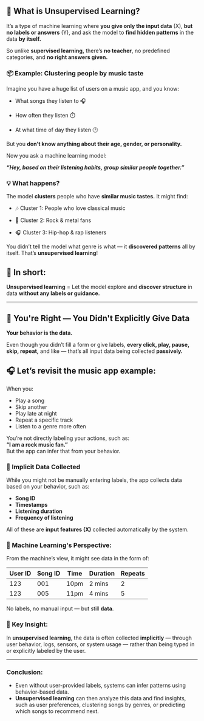 ## 🧠 What is Unsupervised Learning?

It’s a type of machine learning where **you give only the input data** (X), **but no labels or answers** (Y), and ask the model to **find hidden patterns** in the data **by itself.**

So unlike **supervised learning,** there’s **no teacher**, no predefined categories, and **no right answers given.**

### 📦 Example: Clustering people by music taste

Imagine you have a huge list of users on a music app, and you know:

- What songs they listen to 🎧

- How often they listen ⏱️

- At what time of day they listen 🕒

But you **don’t know anything about their age, gender, or personality.**

Now you ask a machine learning model:

**_“Hey, based on their listening habits, group similar people together.”_**

### 💡 What happens?

The model **clusters** people who have **similar music tastes.** It might find:

- 🎶 Cluster 1: People who love classical music

- 🎸 Cluster 2: Rock & metal fans

- 🎧 Cluster 3: Hip-hop & rap listeners

You didn’t tell the model what genre is what — it **discovered patterns** all by itself. That’s **unsupervised learning**!

## 🎯 In short:

**Unsupervised learning** = Let the model explore and **discover structure** in data **without any labels or guidance.**

---

## 🧩 You're Right — You Didn't Explicitly Give Data

**Your behavior is the data.**

Even though you didn’t fill a form or give labels, **every click, play, pause, skip, repeat,** and like — that’s all input data being collected **passively.**

## 🎧 Let’s revisit the music app example:

When you:

- Play a song
- Skip another
- Play late at night
- Repeat a specific track
- Listen to a genre more often

You’re not directly labeling your actions, such as:  
**“I am a rock music fan.”**  
But the app can infer that from your behavior.

### 🎵 Implicit Data Collected

While you might not be manually entering labels, the app collects data based on your behavior, such as:

- **Song ID**
- **Timestamps**
- **Listening duration**
- **Frequency of listening**

All of these are **input features (X)** collected automatically by the system.

### 🤖 Machine Learning's Perspective:

From the machine’s view, it might see data in the form of:

| User ID | Song ID | Time | Duration | Repeats |
| ------- | ------- | ---- | -------- | ------- |
| 123     | 001     | 10pm | 2 mins   | 2       |
| 123     | 005     | 11pm | 4 mins   | 5       |

No labels, no manual input — but still **data**.

### 🔑 Key Insight:

In **unsupervised learning**, the data is often collected **implicitly** — through user behavior, logs, sensors, or system usage — rather than being typed in or explicitly labeled by the user.

---

### Conclusion:

- Even without user-provided labels, systems can infer patterns using behavior-based data.
- **Unsupervised learning** can then analyze this data and find insights, such as user preferences, clustering songs by genres, or predicting which songs to recommend next.
